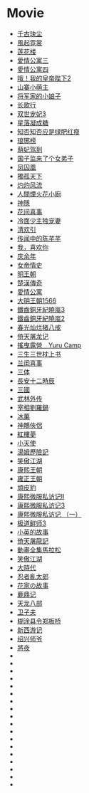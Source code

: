 Movie
=====
- [千古玦尘](https://www.youtube.com/watch?v=vhDjZoe8pts&list=PLb8w8KsDSK1xjiPSBpAevyfSxgiotHBaE&index=5)
- [風起霓裳](https://www.youtube.com/watch?v=Rp7c8xRwqrI&list=PLb8w8KsDSK1zXo3IHbgl6lzQFSAMYpTkB&index=1&t=200s)
- [莲花楼](https://www.youtube.com/watch?v=IC7wirpWiKM&list=PLb8w8KsDSK1yrl8xB8ac0JIjfh4N6FM9N&index=1&t=150s)
- [愛情公寓三](https://www.youtube.com/watch?v=j7PRj2xJrB4&list=PLn7ueQx7cc2zrQcKT1afy9szSlemLRUTa&index=2&t=200s)
- [愛情公寓四](https://www.youtube.com/watch?v=rLvF8G9D9JQ&list=PLn7ueQx7cc2yQC7bv9Cq132ZYT_eYKsao&index=2&t=200s)
- [哦！我的皇帝陛下2](https://www.youtube.com/watch?v=GfupKTqEeUs&list=PLn7ueQx7cc2zfmBSAKgQyuua_5jCCU_Yi&index=2&t=200s)
- [山寨小萌主](https://www.youtube.com/watch?v=50mX9gSCqA0&list=PLn7ueQx7cc2x5IbSVrnpPNhG5fgDJp6mf&index=2&t=200s)
- [将军家的小娘子](https://www.youtube.com/watch?v=gmBDPuaRvMw&list=PLn7ueQx7cc2zpI28adCoOil9SL86P1yhE&index=2&t=200s)
- [长歌行](https://www.youtube.com/watch?v=fnE6dkbzEZA&list=PLn7ueQx7cc2zHZqa6g9_CVUNQc62hcHDD&index=1&t=201s)
- [双世宠妃3](https://www.youtube.com/watch?v=qCJ3etriB7k&list=PLn7ueQx7cc2zCXV8Jhniyoc990bYGQeDQ&index=1&t=328s)
- [星落凝成糖](https://www.youtube.com/watch?v=iWZMW_HiZ-0&list=PLn7ueQx7cc2zO74P780DXKjEhhqb5RS2x&index=1&t=825s)
- [知否知否应是绿肥红瘦](https://www.youtube.com/watch?v=BBrxzppvreI&list=PLn7ueQx7cc2wkC03NjiaNpIJUBP2M4cmT&index=1&t=209s)
- [琅琊榜](https://www.youtube.com/watch?v=x-gVdZAVNUA&list=PLtt_YYUGi1gXRt2XVJZrHDBkZECcfmuAJ&index=1&t=1668s)
- [萌妃驾到](https://www.youtube.com/watch?v=zVt_Ny74LZ0&list=PLATwx1z00HsdFwYHO4ETX6_vCRBRp_TcZ&index=1)
- [国子监来了个女弟子](https://www.youtube.com/watch?v=5e-QYO4sCA0&list=PLuidrAcAGAOPvhSJC_CAsOO7NB2FtB8p2&index=1)
- [凤囚凰](https://www.youtube.com/watch?v=z_uq7fNAsi4&list=PLAfof34K3azXa4ttVF_XF5ZplNhTeW5PI)
- [獨孤天下](https://www.youtube.com/watch?v=95NlBT9wKZk&list=PLn7ueQx7cc2zLmWNzsyb2CDP4K92gwdMI)
- [灼灼风流](https://www.youtube.com/watch?v=7fd0y2bsi9A&list=PLMX26aiIvX5oHqbBa0SHGY3YyG-Ck8lwT)
- [人間煙火花小廚](https://www.youtube.com/watch?v=otWVdzF3XvU&list=PLMGUWmBBghZwSnNAj-H1zXlMd17ZFqc_J&index=1)
- [神隱](https://www.youtube.com/watch?v=xsnFrr5GJ-4&list=PLRBClVey5BqxXUyIqXnpk9h4fojdBCkJo&index=1&t=1686s)
- [花间喜事](https://www.youtube.com/watch?v=4SkhdYAtQ_c&list=PLsUZkNuEg38Srn0xi8FdRLGHurpDuTfuY&index=1)
- [冷面少主独宠妻](https://www.youtube.com/watch?v=QwBeofETRPY&list=PLsUZkNuEg38Rjz8_dGSLKvZCNDvGrvFOX&index=1)
- [清欢引](https://www.youtube.com/watch?v=LczDLjmy0FM&list=PLO2Wpfuvd4dGAr5QO_CrPE_UtMFOyJT_G&index=1&t=1383s)
- [传闻中的陈芊芊](https://www.youtube.com/watch?v=71TF3r7yFwg&list=PLMX26aiIvX5qmFwvmqUqmuazLFKjXVztJ&index=1&t=1305s)
- [我，喜欢你](https://www.youtube.com/watch?v=aaC77C_jWp8&list=PLwRTE4TGfyeBeBcCPpbD4-N2W1MauEJBG&index=1&t=1336s)
- [庆余年](https://www.youtube.com/playlist?list=PLhqe0CIJjJn9A_tI7XYqnVKLpws5gYzX7)
- [女帝情史 ](https://www.youtube.com/watch?v=Zl2B0h3weEw&list=PLH9CThrqSZ-NTJrc2FKSBA011-YCjZtHQ)
- [明王朝](https://www.youtube.com/watch?v=4eu-E84jftc&list=PLDaGPJyeLhr4yi2YGXjQNLJg53FA7lkZQ)
- [楚漢傳奇](https://www.youtube.com/watch?v=gUjLNKBb2vg&list=PLtt_YYUGi1gVHn-dt8TcFvvMSnsHznXXU)
- [愛情公寓](https://www.youtube.com/watch?v=mV0HQj44vtM&list=PL9P9juNnx4d6Am-hJ4HtP0XqnzsUxJGK5)
- [大明王朝1566](https://www.youtube.com/watch?v=awHPt_9CSOQ&list=PLsV6NDSYslSfA2X66flpsxJKGJYGR_DhJ)
- [鐵齒銅牙紀曉嵐3](https://www.youtube.com/watch?v=4BmD38y6fZo&list=PLMGUWmBBghZyk4o1zlfvcqfW7r2O7kzd9)
- [鐵齒銅牙紀曉嵐2 ](https://www.youtube.com/watch?v=bONCj-c5Ovs&list=PL8tBpa_is0yylAq_x3yhmxFCuxEqshnB6)
- [春光灿烂猪八戒](https://www.youtube.com/watch?v=LIha4YCkR4I&list=PLjjPL6UFQG6pnSKqp7E_ouT2JEKi1-a98)
- [倚天屠龙记](https://www.youtube.com/watch?v=b14Exa9Dt5o&list=PLTGmcDaiiykN-jpZ96V5vkJsBvx513utA)
- [搖曳露營　Yuru Camp](https://www.youtube.com/watch?v=2C7Kp0yBpvo&list=PLxSscENEp7Jh5nBsvSq-SCgEhgSYSdNZl)
- [三生三世枕上书 ](https://www.youtube.com/watch?v=FES-5hBBXVU&list=PLMX26aiIvX5qfLxgmS0rCAP4pvXDciWEM)
- [兰闺喜事](https://www.youtube.com/watch?v=224oe0JqTS0&list=PLMX26aiIvX5qBOY1GShZydYNw-TnJdOsO&index=3)
- [三体](https://www.youtube.com/watch?v=3-UO8jbrIoM&list=PLMX26aiIvX5oCR4bBg2j0W4KKgjYtYBfv)
- [長安十二時辰](https://www.youtube.com/watch?v=ZF8HIKz2NPU&list=PLcHRE_huWMAwn-5xeW8ol4EfZ5vMqyn6l)
- [三國](https://www.youtube.com/watch?v=391PfeRVElA&list=PL9P9juNnx4d4NPYTN7VvAWOFNkbAJd2lf)
- [武林外传](https://www.youtube.com/watch?v=mKT8fzrFqjE&list=PLeoBFGHVYbCtaN5_6dvD0g0AiFxWLT9Hn)
- [宰相劉羅鍋](https://www.youtube.com/watch?v=6Jnrguw91hg&list=PLtWegeAzGX1OWunSCAr1yuUqZIDZTrdzh)
- [冰菓](https://www.youtube.com/playlist?list=PL12UaAf_xzfpKB3uUvYYbxg3UBOxBZfDl)
- [神鵰俠侶](https://www.youtube.com/playlist?list=PLf7jU5YdQ7lwuN7yq0NRVSgLZny9eOeCg)
- [紅樓夢](https://www.youtube.com/watch?v=XmUcy2AAj48&list=PLVaBj_ofjBM8fRGxe04NFpG7TleOlOkV_)
- [小天使](https://www.youtube.com/watch?v=dOh0xR-xCxM&list=PL4U9STbe5zoLWcbpz9BbDgtpvMZNzOiuh)
- [湯姆歷險記](https://www.youtube.com/playlist?list=PL-qNoJV2Z4Jfdh4xKlg_LN17BW85SdwE5)
- [笑傲江湖](https://www.youtube.com/watch?v=PXR1X9s3Za8&list=PLPoprV2YJVLPPIhzxGykF88QNFuauv1L6)
- [康熙王朝](https://www.youtube.com/watch?v=_rA9r7QHPig&list=PLIj4BzSwQ-_v9n6qabRS2C1b1aGRwZbP4)
- [雍正王朝](https://www.youtube.com/watch?v=LWlU38lZnuM&list=PL4U9STbe5zoITXpG8WRbloB2W0TmKZ0yG)
- [頑皮豹](https://www.youtube.com/playlist?list=PLlSHC159efXf_puaG-kKzQ3l8nPihsxYY)
- [康熙微服私访记Ⅱ](https://www.youtube.com/watch?v=7oWmAvTYJHU&list=PLOe397gxhcUYseapMLScpTP28t7VmwMLw)
- [康熙微服私访记3](https://www.youtube.com/watch?v=iNjLwReomWs&list=PLQYV6Nl4UMgj8H0TGR1h7I8DS2Fh5tKGa)
- [康熙微服私访记 （一）](https://www.youtube.com/watch?v=wQHrHjdEJsk&list=PLtWegeAzGX1P8_RFy_S0CO9HBOJZVfOws)
- [极道鲜师3](https://www.youtube.com/watch?v=ZX8-ZZpQwRo&list=PLjjPrcjGn31AmA1Ii_rOu9A6xc7rpbwDg&index=2)
- [小英的故事](https://www.youtube.com/watch?v=ROj7EZ1RmYc&list=PLPUdJbxDORtonwt1XmG_6ujkj68Rt54tE)
- [倚天屠龍記](https://www.youtube.com/playlist?list=PL8tBpa_is0yxxltL7StW3HQYl5i1pXtXS)
- [動畫全集馬拉松](https://www.youtube.com/playlist?list=PL12UaAf_xzfoXZRMbLGSEUNQSn_KrJW3h)
- [笑傲江湖 ](https://www.youtube.com/watch?v=PXR1X9s3Za8&list=PLKgQAFMpjtUaDTHMss-P1LVW33FTEamxx)
- [大時代](https://www.youtube.com/watch?v=sV0fXEWYiWc&list=PL9K8ksI6u3023OMdy4LYEguIFH1WPEU1U)
- [忍者亂太郎](https://www.youtube.com/playlist?list=PLDfDiflGwSuXT6CoJ2VfT76AuqwWuTMLZ)
- [花家の故事](https://www.youtube.com/playlist?list=PLDfDiflGwSuX-Cw_7sG0-Ydg0QgZU9Pad)
- [鹿鼎记 ](https://www.youtube.com/watch?v=nBTNCWiPTi4&list=PLSIJismKOisGveBxmA1OzJ_AyXKev79JN)
- [天龙八部](https://www.youtube.com/watch?v=2sF8VJQzpZw&list=PLSIJismKOisFt3AB6ipkKWBOaRi8atLQY)
- [卫子夫](https://www.youtube.com/watch?v=8b3MDKEVbEg&list=PLSIJismKOisE9PugvK1CytA779VnBkjpS)
- [糊涂县令郑板桥](https://www.youtube.com/watch?v=Ne-CymbbGyw&list=PLSIJismKOisGZclPziO56RdJAaK0UIMgK)
- [新西游记](https://www.youtube.com/watch?v=hllpFKrhFEc&list=PLSIJismKOisETsHhPq4Lg5tLB5L9pdRmP)
- [绍兴师爷](https://www.youtube.com/watch?v=e9WkHl1FfEQ&list=PLSIJismKOisGazPfluQa7fp3eOep5LhQ3)
- [將夜](https://www.youtube.com/playlist?list=PLMX26aiIvX5qn5lsoE43o9F1kT50N6guF)
- []()
- []()
- []()
- []()
- []()
- []()
- []()
- []()
- []()
- []()
- []()
- []()
- []()
- []()
- []()
- []()
- []()
- []()

















